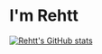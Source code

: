 #  I'm Rehtt
[![Rehtt's GitHub stats](https://github-readme-stats.vercel.app/api?username=Rehtt)](https://github.com/anuraghazra/github-readme-stats)
